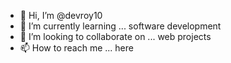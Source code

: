 - 👋 Hi, I’m @devroy10
- 🌱 I’m currently learning ... software development
- 💞️ I’m looking to collaborate on ... web projects
- 📫 How to reach me ... here
<!---- ⚡ Fun fact: ...--->


<!---
devroy10/devroy10 is a ✨ special ✨ repository because its `README.md` (this file) appears on your GitHub profile.
You can click the Preview link to take a look at your changes.
--->
